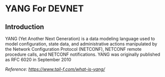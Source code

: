 # YANG For DEVNET 

## Introduction
YANG (Yet Another Next Generation) is a data modeling language used to model configuration, state data, and administrative actions manipulated by the Network Configuration Protocol
(NETCONF), NETCONF remote procedure calls, and NETCONF notifications. YANG was originally published as RFC 6020 in September 2010

_Reference: https://www.tail-f.com/what-is-yang/_

